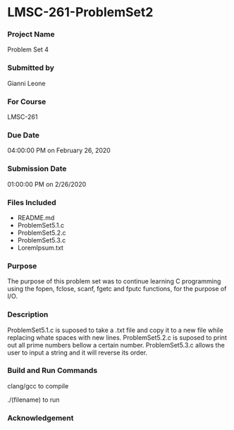 # LMSC-261-ProblemSet2
 
### Project Name

Problem Set 4

### Submitted by

Gianni Leone

### For Course

LMSC-261

### Due Date

04:00:00 PM on February 26, 2020	

### Submission Date

01:00:00 PM on 2/26/2020

### Files Included

-   README.md
-   ProblemSet5.1.c
-   ProblemSet5.2.c
-   ProblemSet5.3.c
-   LoremIpsum.txt

### Purpose

The purpose of this problem set was to continue learning C programming using the fopen, fclose, scanf, fgetc and fputc functions, for the purpose of I/O.

### Description

ProblemSet5.1.c is suposed to take a .txt file and copy it to a new file while replacing whate spaces with new lines. ProblemSet5.2.c is suposed to print out all prime numbers bellow a certain number.
ProblemSet5.3.c allows the user to input a string and it will reverse its order.

### Build and Run Commands

clang/gcc to compile 

./(filename) to run

### Acknowledgement

